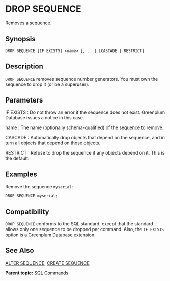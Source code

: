# DROP SEQUENCE 

Removes a sequence.

## Synopsis 

``` {#sql_command_synopsis}
DROP SEQUENCE [IF EXISTS] <name> [, ...] [CASCADE | RESTRICT]
```

## Description 

`DROP SEQUENCE` removes sequence number generators. You must own the sequence to drop it \(or be a superuser\).

## Parameters 

IF EXISTS
:   Do not throw an error if the sequence does not exist. Greenplum Database issues a notice in this case.

name
:   The name \(optionally schema-qualified\) of the sequence to remove.

CASCADE
:   Automatically drop objects that depend on the sequence, and in turn all objects that depend on those objects.

RESTRICT
:   Refuse to drop the sequence if any objects depend on it. This is the default.

## Examples 

Remove the sequence `myserial`:

```
DROP SEQUENCE myserial;
```

## Compatibility 

`DROP SEQUENCE` conforms to the SQL standard, except that the standard allows only one sequence to be dropped per command. Also, the `IF EXISTS` option is a Greenplum Database extension.

## See Also 

[ALTER SEQUENCE](ALTER_SEQUENCE.html), [CREATE SEQUENCE](CREATE_SEQUENCE.html)

**Parent topic:** [SQL Commands](../sql_commands/sql_ref.html)

